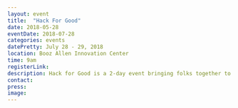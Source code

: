 ```yaml
---
layout: event
title:  "Hack For Good"
date: 2018-05-28
eventDate: 2018-07-28
categories: events
datePretty: July 28 - 29, 2018
location: Booz Allen Innovation Center
time: 9am
registerLink: 
description: Hack for Good is a 2-day event bringing folks together to work on projects that support our community. Progress on projects will be presented in a science fair format at the conclusion of the event. This is a different kind of hackathon. No competition, no award money; just bringing people together to learn, make connections, and build something awesome!
contact:
press:
image:
---
```


<!-- ### Huge thank you to our sponsors! -->
<!-- <div class="m-sponsors">
  <ul>
    <li><a hrev="https://youralley.com/washington-dc/"><img src="/assets/sponsors/alley.png"></a></li>
    <li><a href="https://datasociety.com/"><img src="/assets/sponsors/datasociety.svg"></a></li>
    <li><a href="http://www.contactually.com/"><img src="/assets/sponsors/contactually.png"></a></li>
    <li><a href="https://www.excella.com/"><img src="/assets/sponsors/excella.png"></a></li>
    <li><a href="https://voxproduct.com"><img src="/assets/sponsors/voxproduct.svg"></a></li>
    <li><a href="http://local.acm.org/"><img src="/assets/sponsors/acm-dc.png"></a></li>
  </ul>
</div> -->

